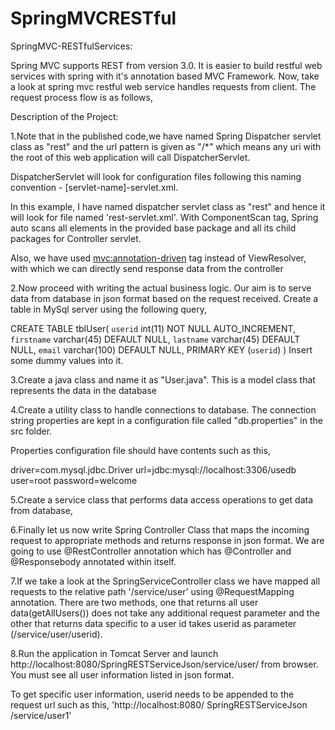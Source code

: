 SpringMVCRESTful
================


SpringMVC-RESTfulServices:

Spring MVC supports REST from version 3.0. It is easier to build restful web services with spring with it's annotation based MVC Framework. 
Now, take a look at  spring mvc restful web service handles requests from client.
The request process flow is as follows,

Description of the Project:

1.Note that in the published code,we have named Spring Dispatcher servlet class as "rest" and the url pattern is given as "/*" which means any uri with the root of this web application will call DispatcherServlet. 

DispatcherServlet will look for configuration files following this naming convention - [servlet-name]-servlet.xml. 

In this example, I have named dispatcher servlet class as "rest" and hence it will look for file named 'rest-servlet.xml'.
With ComponentScan tag, Spring auto scans all elements in the provided base package and all its child packages for Controller servlet.

Also, we have used <mvc:annotation-driven> tag instead of ViewResolver, with which we can directly send response data from the controller

2.Now proceed with writing the actual business logic. Our aim is to serve data from database in json format based on the request received. Create a table in MySql server using the following query,

CREATE TABLE tblUser(
 `userid` int(11) NOT NULL AUTO_INCREMENT,
 `firstname` varchar(45) DEFAULT NULL,
 `lastname` varchar(45) DEFAULT NULL,
 `email` varchar(100) DEFAULT NULL,
  PRIMARY KEY (`userid`)
  )
Insert some dummy values into it.

3.Create a java class and name it as "User.java". This is a model class that represents the data in the database

4.Create a utility class to handle connections to database. The connection string properties are kept in a configuration file called "db.properties" in the src folder.

Properties configuration file should have contents such as this,

driver=com.mysql.jdbc.Driver
url=jdbc:mysql://localhost:3306/usedb
user=root
password=welcome

5.Create a service class that performs data access operations to get data from database,

6.Finally let us now write Spring Controller Class that maps the incoming request to appropriate methods and returns response in json format. We are going to use @RestController annotation which has @Controller and @Responsebody annotated within itself.

7.If we take a look at the SpringServiceController class we have mapped all requests to the relative path '/service/user' using @RequestMapping annotation. There are two methods, one that returns all user data(getAllUsers()) does not take any additional request parameter and the other that returns data specific to a user id takes userid as parameter (/service/user/userid).

8.Run the application in Tomcat Server and launch http://localhost:8080/SpringRESTServiceJson/service/user/ from browser. You must see all user information listed in json format.

To get specific user information, userid needs to be appended to the request url such as this, 'http://localhost:8080/ SpringRESTServiceJson /service/user1'



